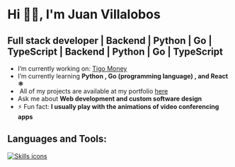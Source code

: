 #  Hi ‍👦🏾, I'm Juan Villalobos

##  Full stack developer | Backend | Python | Go | TypeScript | Backend | Python | Go | TypeScript

-  I’m currently working on: [Tigo Money](https://tigomoney.com/gt/que-es-tigo-money-gt) 
-  I’m currently learning **Python , Go (programming language) , and React ⚛️**
- ‍ All of my projects are available at my portfolio [here](https://juanvillalobosnz.github.io/)
-  Ask me about **Web development  and custom software design**
- ⚡ Fun fact: **I usually play with the animations of video conferencing apps**

## Languages and Tools:

<p align="left">
  <a href="https://skillicons.dev">
    <img src="https://skillicons.dev/icons?i=docker,fastapi,aws,go,django,python,js,html,css,react,postman,postgresql,linux,nodejs,git,tailwindcss,mysql,ts" alt="Skills icons" />
  </a>
</p>

